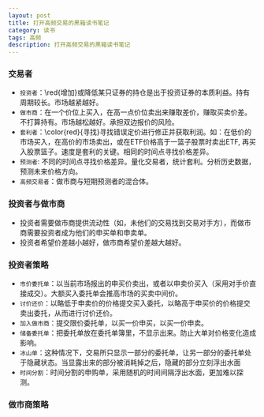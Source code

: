 ```yaml
---
layout: post
title: 打开高频交易的黑箱读书笔记
category: 读书
tags: 高频
description: 打开高频交易的黑箱读书笔记
---
```


### 交易者

- `投资者`：\red{增加}或降低某只证券的持仓是出于投资证券的本质利益。持有周期较长。市场越紧越好。
- `做市商`：在一个价位上买入，在高一点价位卖出来赚取差价，赚取买卖价差。不打算持有。市场越松越好。承担双边报价的风险。
- `套利者`：\color{red}{寻找}寻找错误定价进行修正并获取利润。如：在低价的市场买入，在高价的市场卖出，或在ETF价格高于一篮子股票时卖出ETF, 再买入股票篮子。速度是套利的关键。相同的时间点寻找价格差异。
- `预测者`: 不同的时间点寻找价格差异。量化交易者，统计套利。分析历史数据，预测未来价格方向。
- `高频交易者`：做市商与短期预测者的混合体。

### 投资者与做市商

- 投资者需要做市商提供流动性（如，未他们的交易找到交易对手方），而做市商需要投资者成为他们的申买单和申卖单。
- 投资者希望价差越小越好，做市商希望价差越大越好。

### 投资者策略

- `市价委托单`：以当前市场报出的申买价卖出，或者以申卖价买入（采用对手价直接成交）。大额买入委托单会推高市场的买卖中间价。
- `讨价还价`：以略低于申卖价的价格提交买入委托，以略高于申买价的价格提交卖出委托，从而进行讨价还价。
- `加入做市商`：提交限价委托单，以买一价申买，以买一价申卖。
- `储备委托单`：把委托单放在委托单簿里，不显示出来。防止大单对价格变化造成影响。
- `冰山单`：这种情况下，交易所只显示一部分的委托单，让另一部分的委托单处于隐藏状态。当显露出来的部分被消耗掉之后，隐藏的部分立刻浮出水面
-  `时间分割`：时间分割的申购单，采用随机的时间间隔浮出水面，更加难以探测。

### 做市商策略


